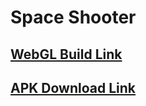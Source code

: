  <h1>Space Shooter</h1>

 <h2> 
  <a href="https://skyroy.itch.io/space-shooter">WebGL Build Link</a>
 </h2>

 <h2> 
  <a href="https://github.com/SKY-ROY/Space-Shooter/releases/download/v0.1/SpaceShooterAssignment.apk">APK Download Link</a>
 </h2>
